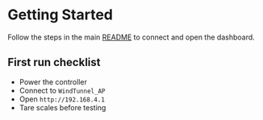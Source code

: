 # Getting Started

Follow the steps in the main [README](../README.md#accessing-the-web-app) to connect and open the dashboard.

## First run checklist
- Power the controller
- Connect to `WindTunnel_AP`
- Open `http://192.168.4.1`
- Tare scales before testing
